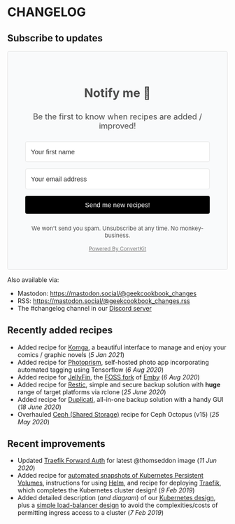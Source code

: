 # CHANGELOG

## Subscribe to updates

<script src="https://f.convertkit.com/ckjs/ck.5.js"></script>
<form action="https://app.convertkit.com/forms/1413027/subscriptions" class="seva-form formkit-form" method="post" data-sv-form="1413027" data-uid="20249aa846" data-format="inline" data-version="5" data-options="{&quot;settings&quot;:{&quot;after_subscribe&quot;:{&quot;action&quot;:&quot;message&quot;,&quot;success_message&quot;:&quot;Success! Now check your email to confirm your subscription.&quot;,&quot;redirect_url&quot;:&quot;&quot;},&quot;analytics&quot;:{&quot;google&quot;:null,&quot;facebook&quot;:null,&quot;segment&quot;:null,&quot;pinterest&quot;:null},&quot;modal&quot;:{&quot;trigger&quot;:&quot;timer&quot;,&quot;scroll_percentage&quot;:null,&quot;timer&quot;:5,&quot;devices&quot;:&quot;all&quot;,&quot;show_once_every&quot;:15},&quot;powered_by&quot;:{&quot;show&quot;:true,&quot;url&quot;:&quot;https://convertkit.com?utm_source=dynamic&amp;utm_medium=referral&amp;utm_campaign=poweredby&amp;utm_content=form&quot;},&quot;recaptcha&quot;:{&quot;enabled&quot;:true},&quot;return_visitor&quot;:{&quot;action&quot;:&quot;custom_content&quot;,&quot;custom_content&quot;:&quot;You're subscribed!&quot;},&quot;slide_in&quot;:{&quot;display_in&quot;:&quot;bottom_right&quot;,&quot;trigger&quot;:&quot;timer&quot;,&quot;scroll_percentage&quot;:null,&quot;timer&quot;:5,&quot;devices&quot;:&quot;all&quot;,&quot;show_once_every&quot;:15},&quot;sticky_bar&quot;:{&quot;display_in&quot;:&quot;top&quot;,&quot;trigger&quot;:&quot;timer&quot;,&quot;scroll_percentage&quot;:null,&quot;timer&quot;:5,&quot;devices&quot;:&quot;all&quot;,&quot;show_once_every&quot;:15}},&quot;version&quot;:&quot;5&quot;}" min-width="400 500 600 700 800" style="background-color: rgb(249, 250, 251); border-radius: 4px;"><div class="formkit-background" style="opacity: 0.2;"></div><div data-style="minimal"><div class="formkit-header" data-element="header" style="color: rgb(77, 77, 77); font-size: 27px; font-weight: 700;"><h1><span style="color:rgb(74, 74, 74)"><strong>Notify me 🔔</strong></span></h1></div><div class="formkit-subheader" data-element="subheader" style="color: rgb(104, 104, 104); font-size: 18px;"><p><span style="color:rgb(74, 74, 74)">Be the first to know when recipes are added / improved!</span></p></div><ul class="formkit-alert formkit-alert-error" data-element="errors" data-group="alert"></ul><div data-element="fields" data-stacked="true" class="seva-fields formkit-fields"><div class="formkit-field"><input class="formkit-input" aria-label="Your first name" name="fields[first_name]" placeholder="Your first name" type="text" style="color: rgb(0, 0, 0); border-color: rgb(227, 227, 227); border-radius: 4px; font-weight: 400;"></div><div class="formkit-field"><input class="formkit-input" name="email_address" placeholder="Your email address" required="" type="email" style="color: rgb(0, 0, 0); border-color: rgb(227, 227, 227); border-radius: 4px; font-weight: 400;"></div><button data-element="submit" class="formkit-submit formkit-submit" style="color: rgb(255, 255, 255); background-color: rgb(0, 0, 0); border-radius: 4px; font-weight: 400;"><div class="formkit-spinner"><div></div><div></div><div></div></div><span>Send me new recipes!</span></button></div><div class="formkit-guarantee" data-element="guarantee" style="color: rgb(77, 77, 77); font-size: 13px; font-weight: 400;"><p>We won't send you spam. Unsubscribe at any time. No monkey-business.</p></div><a href="https://convertkit.com?utm_source=dynamic&amp;utm_medium=referral&amp;utm_campaign=poweredby&amp;utm_content=form" class="formkit-powered-by" data-element="powered-by" target="_blank" rel="noopener noreferrer">Powered By ConvertKit</a></div><style>.formkit-form[data-uid="20249aa846"] *{box-sizing:border-box;}.formkit-form[data-uid="20249aa846"]{-webkit-font-smoothing:antialiased;-moz-osx-font-smoothing:grayscale;}.formkit-form[data-uid="20249aa846"] legend{border:none;font-size:inherit;margin-bottom:10px;padding:0;position:relative;display:table;}.formkit-form[data-uid="20249aa846"] fieldset{border:0;padding:0.01em 0 0 0;margin:0;min-width:0;}.formkit-form[data-uid="20249aa846"] body:not(:-moz-handler-blocked) fieldset{display:table-cell;}.formkit-form[data-uid="20249aa846"] h1,.formkit-form[data-uid="20249aa846"] h2,.formkit-form[data-uid="20249aa846"] h3,.formkit-form[data-uid="20249aa846"] h4,.formkit-form[data-uid="20249aa846"] h5,.formkit-form[data-uid="20249aa846"] h6{color:inherit;font-size:inherit;font-weight:inherit;}.formkit-form[data-uid="20249aa846"] p{color:inherit;font-size:inherit;font-weight:inherit;}.formkit-form[data-uid="20249aa846"] ol:not([template-default]),.formkit-form[data-uid="20249aa846"] ul:not([template-default]),.formkit-form[data-uid="20249aa846"] blockquote:not([template-default]){text-align:left;}.formkit-form[data-uid="20249aa846"] p:not([template-default]),.formkit-form[data-uid="20249aa846"] hr:not([template-default]),.formkit-form[data-uid="20249aa846"] blockquote:not([template-default]),.formkit-form[data-uid="20249aa846"] ol:not([template-default]),.formkit-form[data-uid="20249aa846"] ul:not([template-default]){color:inherit;font-style:initial;}.formkit-form[data-uid="20249aa846"][data-format="modal"]{display:none;}.formkit-form[data-uid="20249aa846"][data-format="slide in"]{display:none;}.formkit-form[data-uid="20249aa846"][data-format="sticky bar"]{display:none;}.formkit-sticky-bar .formkit-form[data-uid="20249aa846"][data-format="sticky bar"]{display:block;}.formkit-form[data-uid="20249aa846"] .formkit-input,.formkit-form[data-uid="20249aa846"] .formkit-select,.formkit-form[data-uid="20249aa846"] .formkit-checkboxes{width:100%;}.formkit-form[data-uid="20249aa846"] .formkit-button,.formkit-form[data-uid="20249aa846"] .formkit-submit{border:0;border-radius:5px;color:#ffffff;cursor:pointer;display:inline-block;text-align:center;font-size:15px;font-weight:500;cursor:pointer;margin-bottom:15px;overflow:hidden;padding:0;position:relative;vertical-align:middle;}.formkit-form[data-uid="20249aa846"] .formkit-button:hover,.formkit-form[data-uid="20249aa846"] .formkit-submit:hover,.formkit-form[data-uid="20249aa846"] .formkit-button:focus,.formkit-form[data-uid="20249aa846"] .formkit-submit:focus{outline:none;}.formkit-form[data-uid="20249aa846"] .formkit-button:hover > span,.formkit-form[data-uid="20249aa846"] .formkit-submit:hover > span,.formkit-form[data-uid="20249aa846"] .formkit-button:focus > span,.formkit-form[data-uid="20249aa846"] .formkit-submit:focus > span{background-color:rgba(0,0,0,0.1);}.formkit-form[data-uid="20249aa846"] .formkit-button > span,.formkit-form[data-uid="20249aa846"] .formkit-submit > span{display:block;-webkit-transition:all 300ms ease-in-out;transition:all 300ms ease-in-out;padding:12px 24px;}.formkit-form[data-uid="20249aa846"] .formkit-input{background:#ffffff;font-size:15px;padding:12px;border:1px solid #e3e3e3;-webkit-flex:1 0 auto;-ms-flex:1 0 auto;flex:1 0 auto;line-height:1.4;margin:0;-webkit-transition:border-color ease-out 300ms;transition:border-color ease-out 300ms;}.formkit-form[data-uid="20249aa846"] .formkit-input:focus{outline:none;border-color:#1677be;-webkit-transition:border-color ease 300ms;transition:border-color ease 300ms;}.formkit-form[data-uid="20249aa846"] .formkit-input::-webkit-input-placeholder{color:inherit;opacity:0.8;}.formkit-form[data-uid="20249aa846"] .formkit-input::-moz-placeholder{color:inherit;opacity:0.8;}.formkit-form[data-uid="20249aa846"] .formkit-input:-ms-input-placeholder{color:inherit;opacity:0.8;}.formkit-form[data-uid="20249aa846"] .formkit-input::placeholder{color:inherit;opacity:0.8;}.formkit-form[data-uid="20249aa846"] [data-group="dropdown"]{position:relative;display:inline-block;width:100%;}.formkit-form[data-uid="20249aa846"] [data-group="dropdown"]::before{content:"";top:calc(50% - 2.5px);right:10px;position:absolute;pointer-events:none;border-color:#4f4f4f transparent transparent transparent;border-style:solid;border-width:6px 6px 0 6px;height:0;width:0;z-index:999;}.formkit-form[data-uid="20249aa846"] [data-group="dropdown"] select{height:auto;width:100%;cursor:pointer;color:#333333;line-height:1.4;margin-bottom:0;padding:0 6px;-webkit-appearance:none;-moz-appearance:none;appearance:none;font-size:15px;padding:12px;padding-right:25px;border:1px solid #e3e3e3;background:#ffffff;}.formkit-form[data-uid="20249aa846"] [data-group="dropdown"] select:focus{outline:none;}.formkit-form[data-uid="20249aa846"] [data-group="checkboxes"]{text-align:left;margin:0;}.formkit-form[data-uid="20249aa846"] [data-group="checkboxes"] [data-group="checkbox"]{margin-bottom:10px;}.formkit-form[data-uid="20249aa846"] [data-group="checkboxes"] [data-group="checkbox"] *{cursor:pointer;}.formkit-form[data-uid="20249aa846"] [data-group="checkboxes"] [data-group="checkbox"]:last-of-type{margin-bottom:0;}.formkit-form[data-uid="20249aa846"] [data-group="checkboxes"] [data-group="checkbox"] input[type="checkbox"]{display:none;}.formkit-form[data-uid="20249aa846"] [data-group="checkboxes"] [data-group="checkbox"] input[type="checkbox"] + label::after{content:none;}.formkit-form[data-uid="20249aa846"] [data-group="checkboxes"] [data-group="checkbox"] input[type="checkbox"]:checked + label::after{border-color:#ffffff;content:"";}.formkit-form[data-uid="20249aa846"] [data-group="checkboxes"] [data-group="checkbox"] input[type="checkbox"]:checked + label::before{background:#10bf7a;border-color:#10bf7a;}.formkit-form[data-uid="20249aa846"] [data-group="checkboxes"] [data-group="checkbox"] label{position:relative;display:inline-block;padding-left:28px;}.formkit-form[data-uid="20249aa846"] [data-group="checkboxes"] [data-group="checkbox"] label::before,.formkit-form[data-uid="20249aa846"] [data-group="checkboxes"] [data-group="checkbox"] label::after{position:absolute;content:"";display:inline-block;}.formkit-form[data-uid="20249aa846"] [data-group="checkboxes"] [data-group="checkbox"] label::before{height:16px;width:16px;border:1px solid #e3e3e3;background:#ffffff;left:0px;top:3px;}.formkit-form[data-uid="20249aa846"] [data-group="checkboxes"] [data-group="checkbox"] label::after{height:4px;width:8px;border-left:2px solid #4d4d4d;border-bottom:2px solid #4d4d4d;-webkit-transform:rotate(-45deg);-ms-transform:rotate(-45deg);transform:rotate(-45deg);left:4px;top:8px;}.formkit-form[data-uid="20249aa846"] .formkit-alert{background:#f9fafb;border:1px solid #e3e3e3;border-radius:5px;-webkit-flex:1 0 auto;-ms-flex:1 0 auto;flex:1 0 auto;list-style:none;margin:25px auto;padding:12px;text-align:center;width:100%;}.formkit-form[data-uid="20249aa846"] .formkit-alert:empty{display:none;}.formkit-form[data-uid="20249aa846"] .formkit-alert-success{background:#d3fbeb;border-color:#10bf7a;color:#0c905c;}.formkit-form[data-uid="20249aa846"] .formkit-alert-error{background:#fde8e2;border-color:#f2643b;color:#ea4110;}.formkit-form[data-uid="20249aa846"] .formkit-spinner{display:-webkit-box;display:-webkit-flex;display:-ms-flexbox;display:flex;height:0px;width:0px;margin:0 auto;position:absolute;top:0;left:0;right:0;width:0px;overflow:hidden;text-align:center;-webkit-transition:all 300ms ease-in-out;transition:all 300ms ease-in-out;}.formkit-form[data-uid="20249aa846"] .formkit-spinner > div{margin:auto;width:12px;height:12px;background-color:#fff;opacity:0.3;border-radius:100%;display:inline-block;-webkit-animation:formkit-bouncedelay-formkit-form-data-uid-20249aa846- 1.4s infinite ease-in-out both;animation:formkit-bouncedelay-formkit-form-data-uid-20249aa846- 1.4s infinite ease-in-out both;}.formkit-form[data-uid="20249aa846"] .formkit-spinner > div:nth-child(1){-webkit-animation-delay:-0.32s;animation-delay:-0.32s;}.formkit-form[data-uid="20249aa846"] .formkit-spinner > div:nth-child(2){-webkit-animation-delay:-0.16s;animation-delay:-0.16s;}.formkit-form[data-uid="20249aa846"] .formkit-submit[data-active] .formkit-spinner{opacity:1;height:100%;width:50px;}.formkit-form[data-uid="20249aa846"] .formkit-submit[data-active] .formkit-spinner ~ span{opacity:0;}.formkit-form[data-uid="20249aa846"] .formkit-powered-by[data-active="false"]{opacity:0.35;}@-webkit-keyframes formkit-bouncedelay-formkit-form-data-uid-20249aa846-{0%,80%,100%{-webkit-transform:scale(0);-ms-transform:scale(0);transform:scale(0);}40%{-webkit-transform:scale(1);-ms-transform:scale(1);transform:scale(1);}}@keyframes formkit-bouncedelay-formkit-form-data-uid-20249aa846-{0%,80%,100%{-webkit-transform:scale(0);-ms-transform:scale(0);transform:scale(0);}40%{-webkit-transform:scale(1);-ms-transform:scale(1);transform:scale(1);}}.formkit-form[data-uid="20249aa846"] blockquote{padding:10px 20px;margin:0 0 20px;border-left:5px solid #e1e1e1;} .formkit-form[data-uid="20249aa846"]{border:1px solid #e3e3e3;max-width:700px;position:relative;overflow:hidden;}.formkit-form[data-uid="20249aa846"] .formkit-background{width:100%;height:100%;position:absolute;top:0;left:0;background-size:cover;background-position:center;opacity:0.3;}.formkit-form[data-uid="20249aa846"] [data-style="minimal"]{padding:20px;width:100%;position:relative;}.formkit-form[data-uid="20249aa846"] .formkit-header{margin:0 0 27px 0;text-align:center;}.formkit-form[data-uid="20249aa846"] .formkit-subheader{margin:18px 0;text-align:center;}.formkit-form[data-uid="20249aa846"] .formkit-guarantee{font-size:13px;margin:10px 0 15px 0;text-align:center;}.formkit-form[data-uid="20249aa846"] .formkit-guarantee > p{margin:0;}.formkit-form[data-uid="20249aa846"] .formkit-powered-by{color:#7d7d7d;display:block;font-size:12px;margin:10px 0 0 0;text-align:center;}.formkit-form[data-uid="20249aa846"] .formkit-fields{display:-webkit-box;display:-webkit-flex;display:-ms-flexbox;display:flex;-webkit-flex-wrap:wrap;-ms-flex-wrap:wrap;flex-wrap:wrap;margin:25px auto 0 auto;}.formkit-form[data-uid="20249aa846"] .formkit-field{min-width:220px;}.formkit-form[data-uid="20249aa846"] .formkit-field,.formkit-form[data-uid="20249aa846"] .formkit-submit{margin:0 0 15px 0;-webkit-flex:1 0 100%;-ms-flex:1 0 100%;flex:1 0 100%;}.formkit-form[data-uid="20249aa846"][min-width~="600"] [data-style="minimal"]{padding:40px;}.formkit-form[data-uid="20249aa846"][min-width~="600"] .formkit-fields[data-stacked="false"]{margin-left:-5px;margin-right:-5px;}.formkit-form[data-uid="20249aa846"][min-width~="600"] .formkit-fields[data-stacked="false"] .formkit-field,.formkit-form[data-uid="20249aa846"][min-width~="600"] .formkit-fields[data-stacked="false"] .formkit-submit{margin:0 5px 15px 5px;}.formkit-form[data-uid="20249aa846"][min-width~="600"] .formkit-fields[data-stacked="false"] .formkit-field{-webkit-flex:100 1 auto;-ms-flex:100 1 auto;flex:100 1 auto;}.formkit-form[data-uid="20249aa846"][min-width~="600"] .formkit-fields[data-stacked="false"] .formkit-submit{-webkit-flex:1 1 auto;-ms-flex:1 1 auto;flex:1 1 auto;} </style></form>

Also available via:

* Mastodon: https://mastodon.social/@geekcookbook_changes
* RSS: https://mastodon.social/@geekcookbook_changes.rss
* The #changelog channel in our [Discord server](http://chat.funkypenguin.co.nz)

## Recently added recipes

* Added recipe for [Komga](/recipes/komga/), a beautiful interface to manage and enjoy your comics / graphic novels (_5 Jan 2021_)
* Added recipe for [Photoprism](/recipes/photoprism/), self-hosted photo app incorporating automated tagging using Tensorflow (_6 Aug 2020_)
* Added recipe for [JellyFin](/recipes/jellyfin/), the [FOSS fork](https://www.linuxuprising.com/2018/12/jellyfin-free-software-emby-media.html#:~:text=The%20free%20software%20Emby%20fork,differences%20with%20the%20core%20developers.) of [Emby](/recipes/emby/) (_6 Aug 2020_)
* Added recipe for [Restic](/recipes/restic/), simple and secure backup solution with **huge** range of target platforms via rclone  (_25 June 2020_)
* Added recipe for [Duplicati](/recipes/duplicati/), all-in-one backup solution with a handy GUI (_18 June 2020_)
* Overhauled [Ceph (Shared Storage)](/ha-docker-swarm/shared-storage-ceph/) recipe for Ceph Octopus (v15) (_25 May 2020_) 


## Recent improvements

* Updated [Traefik Forward Auth](/ha-docker-swarm/traefik-forward-auth/) for latest @thomseddon image (_11 Jun 2020_)
* Added recipe for [automated snapshots of Kubernetes Persistent Volumes](/kubernetes/snapshots/), instructions for using [Helm](/kubernetes/helm/), and recipe for deploying [Traefik](/kubernetes/traefik/), which completes the Kubernetes cluster design! (_9 Feb 2019_)
* Added detailed description (_and diagram_) of our [Kubernetes design](/kubernetes/design/), plus a [simple load-balancer design](kubernetes/loadbalancer/) to avoid the complexities/costs of permitting ingress access to a cluster (_7 Feb 2019_)
